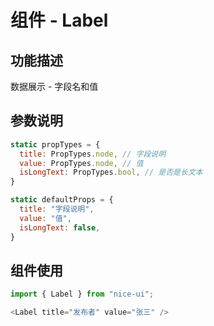 # 组件 - Label

## 功能描述

数据展示 - 字段名和值

## 参数说明

```javascript
static propTypes = {
  title: PropTypes.node, // 字段说明
  value: PropTypes.node, // 值
  isLongText: PropTypes.bool, // 是否是长文本
}

static defaultProps = {
  title: "字段说明",
  value: "值",
  isLongText: false,
}
```

## 组件使用

```javascript
import { Label } from "nice-ui";

<Label title="发布者" value="张三" />
```